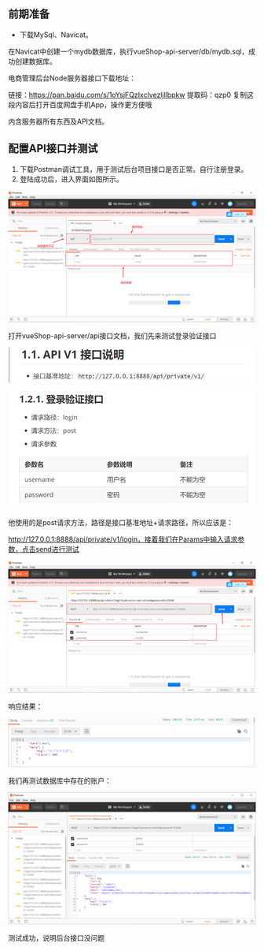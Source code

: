 ## 前期准备

- 下载MySql、Navicat。

在Navicat中创建一个mydb数据库，执行vueShop-api-server/db/mydb.sql，成功创建数据库。

电商管理后台Node服务器接口下载地址：

链接：https://pan.baidu.com/s/1oYsjFQzIxclvezljllbpkw 
提取码：qzp0 
复制这段内容后打开百度网盘手机App，操作更方便哦

内含服务器所有东西及API文档。

## 配置API接口并测试 

1. 下载Postman调试工具，用于测试后台项目接口是否正常。自行注册登录。
2. 登陆成功后，进入界面如图所示。

![image-20210106194211383](../img/image-20210106194211383.png)

打开vueShop-api-server/api接口文档，我们先来测试登录验证接口

![image-20210106194355125](../img/image-20210106194355125.png)

![image-20210106194312295](../img/image-20210106194312295.png)

他使用的是post请求方法，路径是接口基准地址+请求路径，所以应该是：

http://127.0.0.1:8888/api/private/v1/login，接着我们在Params中输入请求参数，点击send进行测试

![image-20210106194626489](../img/image-20210106194626489.png)

响应结果：

![image-20210106194654375](../img/image-20210106194654375.png)

我们再测试数据库中存在的账户：

![image-20210106195427257](../img/image-20210106195427257.png)

测试成功，说明后台接口没问题

